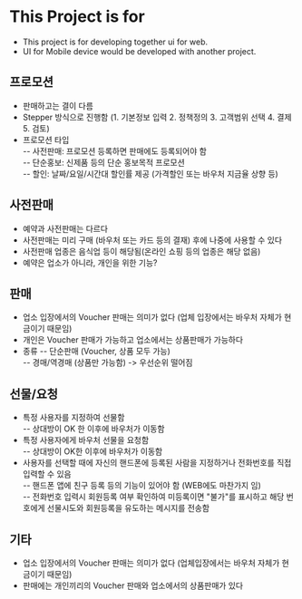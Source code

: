 # This Project is for  

- This project is for developing together ui for web.
- UI for Mobile device would be developed with another project.

## 프로모션  

- 판매하고는 결이 다름  
- Stepper 방식으로 진행함 (1. 기본정보 입력 2. 정책정의 3. 고객범위 선택 4. 결제  5. 검토)
- 프로모션 타입  
-- 사전판매: 프로모션 등록하면 판매에도 등록되어야 함  
-- 단순홍보: 신제품 등의 단순 홍보목적 프로모션  
-- 할인: 날짜/요일/시간대 할인률 제공 (가격할인 또는 바우처 지금율 상향 등)  

## 사전판매  

- 예약과 사전판매는 다르다  
- 사전판매는 미리 구매 (바우처 또는 카드 등의 결재) 후에 나중에 사용할 수 있다  
- 사전판매 업종은 음식업 등이 해당됨(온라인 쇼핑 등의 업종은 해당 없음)  
- 예약은 업소가 아니라, 개인을 위한 기능?  

## 판매  

- 업소 입장에서의 Voucher 판매는 의미가 없다 (업체 입장에서는 바우처 자체가 현금이기 때문임)  
- 개인은 Voucher 판매가 가능하고 업소에서는 상품판매가 가능하다  
- 종류 
-- 단순판매 (Voucher, 상품 모두 가능)  
-- 경매/역경매 (상품만 가능함)  -> 우선순위 떨어짐  

## 선물/요청
- 특정 사용자를 지정하여 선물함  
-- 상대방이 OK 한 이후에 바우처가 이동함  
- 특정 사용자에게 바우처 선물을 요청함  
-- 상대방이 OK한 이후에 바우처가 이동함  
- 사용자를 선택할 때에 자신의 핸드폰에 등록된 사람을 지정하거나 전화번호를 직접 입력할 수 있음  
-- 핸드폰 앱에 친구 등록 등의 기능이 있어야 함 (WEB에도 마찬가지 임)  
-- 전화번호 입력시 회원등록 여부 확인하여 미등록이면 "불가"를 표시하고 해당 번호에게 선물시도와 회원등록을 유도하는 메시지를 전송함  
  
  
## 기타

- 업소 입장에서의 Voucher 판매는 의미가 없다 (업체입장에서는 바우처 자체가 현금이기 때문임)
- 판매에는 개인끼리의 Voucher 판매와 업소에서의 상품판매가 있다  
